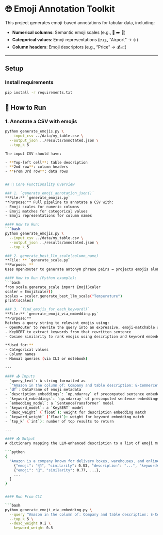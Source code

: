 # 🌐 Emoji Annotation Toolkit

This project generates emoji-based annotations for tabular data, including:

- **Numerical columns**: Semantic emoji scales (e.g., 🔵 ➡️ 🔴)
- **Categorical values**: Emoji representations (e.g., “Airport” → ✈️)
- **Column headers**: Emoji descriptors (e.g., “Price” → 💰📈)

---
## Setup

### Install requirements

```bash
pip install -r requirements.txt
```

## 🚀 How to Run

### 1. Annotate a CSV with emojis

```bash
python generate_emojis.py \
  --input_csv ../data/my_table.csv \
  --output_json ../results/annotated.json \
  --top_k 5

The input CSV should have:

- **Top-left cell**: table description  
- **2nd row**: column headers  
- **From 3rd row**: data rows  


## 🧠 Core Functionality Overview

### 1. `generate_emoji_annotation_json()`
**File:** `generate_emojis.py`  
**Purpose:** Full pipeline to annotate a CSV with:
- Emoji scales for numeric columns  
- Emoji matches for categorical values  
- Emoji representations for column names  

#### How to Run:
```bash
python generate_emojis.py \
  --input_csv ../data/my_table.csv \
  --output_json ../results/annotated.json \
  --top_k 5

### 2. generate_best_llm_scale(column_name)
**File: ** `generate_scale.py`
**Purpose: **
Uses OpenRouter to generate antonym phrase pairs → projects emojis along semantic axis → selects and ranks emoji scales.

#### How to Run (Python example):
```bash
from scale.generate_scale import EmojiScaler
scaler = EmojiScaler()
scales = scaler.generate_best_llm_scale("Temperature")
print(scales)

### 3. `find_emojis_for_each_keyword()`
**File:** `generate_emoji_via_embedding.py`  
**Purpose:**  
Matches a query string to relevant emojis using:
- OpenRouter to rewrite the query into an expressive, emoji-matchable sentence
- KeyBERT to extract keywords from that rewritten sentence
- Cosine similarity to rank emojis using description and keyword embeddings

**Used for:**
- Categorical values
- Column names
- Manual queries (via CLI or notebook)

---

#### 📥 Inputs
- `query_text`: A string formatted as  
  `"Amazon in the column of: Company and table description: E-Commerce"`
- `df`: DataFrame of emoji metadata
- `description_embeddings`: `np.ndarray` of precomputed sentence embeddings for emoji descriptions
- `keyword_embeddings`: `np.ndarray` of precomputed sentence embeddings for emoji keywords
- `embedding_model`: a `SentenceTransformer` model
- `keyword_model`: a `KeyBERT` model
- `desc_weight` (`float`): weight for description embedding match
- `keyword_weight` (`float`): weight for keyword embedding match
- `top_k` (`int`): number of top results to return

---

#### 📤 Output
A dictionary mapping the LLM-enhanced description to a list of emoji match dicts:

```python
{
  "Amazon is a company known for delivery boxes, warehouses, and online shopping": [
    {"emoji": "📦", "similarity": 0.83, "description": "...", "keywords": "..."},
    {"emoji": "🚚", "similarity": 0.77, ...},
    ...
  ]
}


#### Run From CLI

```bash
python generate_emoji_via_embedding.py \
  --query "Amazon in the column of: Company and table description: E-Commerce" \
  --top_k 5 \
  --desc_weight 0.2 \
  --keyword_weight 0.8

